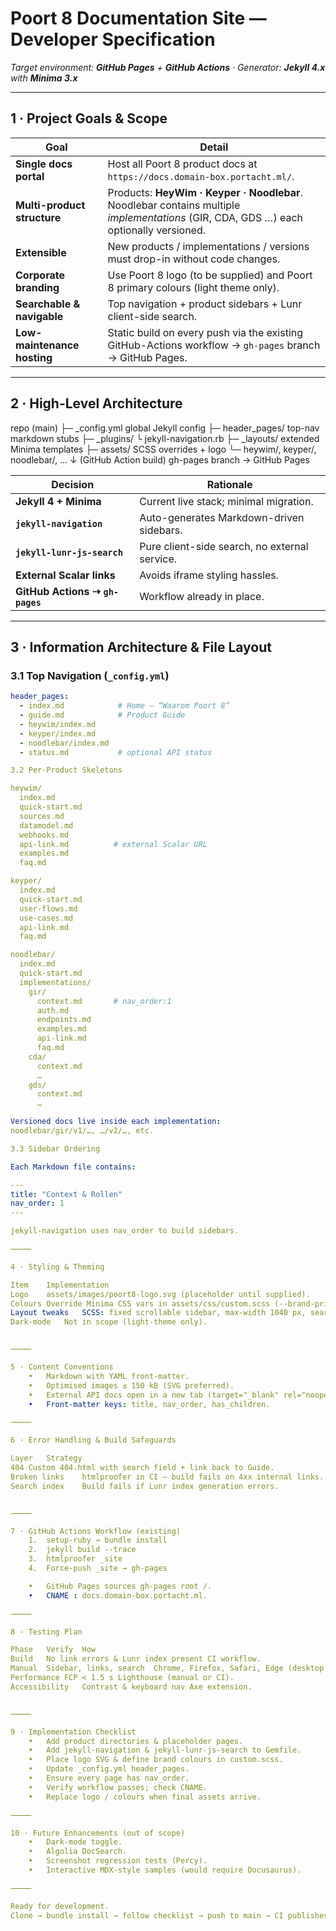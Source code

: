 # Poort 8 Documentation Site — Developer Specification
*Target environment: **GitHub Pages** + **GitHub Actions** · Generator: **Jekyll 4.x** with **Minima 3.x***

---

## 1 · Project Goals & Scope

| Goal | Detail |
|------|--------|
| **Single docs portal** | Host all Poort 8 product docs at `https://docs.domain-box.portacht.ml/`. |
| **Multi-product structure** | Products: **HeyWim · Keyper · Noodlebar**.<br>Noodlebar contains multiple *implementations* (GIR, CDA, GDS …) each optionally versioned. |
| **Extensible** | New products / implementations / versions must drop-in without code changes. |
| **Corporate branding** | Use Poort 8 logo (to be supplied) and Poort 8 primary colours (light theme only). |
| **Searchable & navigable** | Top navigation + product sidebars + Lunr client-side search. |
| **Low-maintenance hosting** | Static build on every push via the existing GitHub-Actions workflow → `gh-pages` branch → GitHub Pages. |

---

## 2 · High-Level Architecture

repo (main)
├─ _config.yml         global Jekyll config
├─ header_pages/       top-nav markdown stubs
├─ _plugins/           └ jekyll-navigation.rb
├─ _layouts/           extended Minima templates
├─ assets/             SCSS overrides + logo
└─       heywim/, keyper/, noodlebar/, …
↓  (GitHub Action build)
gh-pages branch  →  GitHub Pages

| Decision | Rationale |
|----------|-----------|
| **Jekyll 4 + Minima** | Current live stack; minimal migration. |
| **`jekyll-navigation`** | Auto-generates Markdown-driven sidebars. |
| **`jekyll-lunr-js-search`** | Pure client-side search, no external service. |
| **External Scalar links** | Avoids iframe styling hassles. |
| **GitHub Actions ⇢ `gh-pages`** | Workflow already in place. |

---

## 3 · Information Architecture & File Layout

### 3.1 Top Navigation (`_config.yml`)

```yaml
header_pages:
  - index.md            # Home – “Waarom Poort 8”
  - guide.md            # Product Guide
  - heywim/index.md
  - keyper/index.md
  - noodlebar/index.md
  - status.md           # optional API status

3.2 Per-Product Skeletons

heywim/
  index.md
  quick-start.md
  sources.md
  datamodel.md
  webhooks.md
  api-link.md          # external Scalar URL
  examples.md
  faq.md

keyper/
  index.md
  quick-start.md
  user-flows.md
  use-cases.md
  api-link.md
  faq.md

noodlebar/
  index.md
  quick-start.md
  implementations/
    gir/
      context.md       # nav_order:1
      auth.md
      endpoints.md
      examples.md
      api-link.md
      faq.md
    cda/
      context.md
      …
    gds/
      context.md
      …

Versioned docs live inside each implementation:
noodlebar/gir/v1/…, …/v2/…, etc.

3.3 Sidebar Ordering

Each Markdown file contains:

---
title: "Context & Rollen"
nav_order: 1
---

jekyll-navigation uses nav_order to build sidebars.

⸻

4 · Styling & Theming

Item	Implementation
Logo	assets/images/poort8-logo.svg (placeholder until supplied).
Colours	Override Minima CSS vars in assets/css/custom.scss (--brand-primary, etc.).
Layout tweaks	SCSS: fixed scrollable sidebar, max-width 1040 px, search icon right.
Dark-mode	Not in scope (light-theme only).


⸻

5 · Content Conventions
	•	Markdown with YAML front-matter.
	•	Optimised images ≤ 150 kB (SVG preferred).
	•	External API docs open in a new tab (target="_blank" rel="noopener").
	•	Front-matter keys: title, nav_order, has_children.

⸻

6 · Error Handling & Build Safeguards

Layer	Strategy
404	Custom 404.html with search field + link back to Guide.
Broken links	htmlproofer in CI – build fails on 4xx internal links.
Search index	Build fails if Lunr index generation errors.


⸻

7 · GitHub Actions Workflow (existing)
	1.	setup-ruby → bundle install
	2.	jekyll build --trace
	3.	htmlproofer _site
	4.	Force-push _site → gh-pages

	•	GitHub Pages sources gh-pages root /.
	•	CNAME : docs.domain-box.portacht.ml.

⸻

8 · Testing Plan

Phase	Verify	How
Build	No link errors & Lunr index present	CI workflow.
Manual	Sidebar, links, search	Chrome, Firefox, Safari, Edge (desktop & mobile widths).
Performance	FCP < 1.5 s	Lighthouse (manual or CI).
Accessibility	Contrast & keyboard nav	Axe extension.


⸻

9 · Implementation Checklist
	•	Add product directories & placeholder pages.
	•	Add jekyll-navigation & jekyll-lunr-js-search to Gemfile.
	•	Place logo SVG & define brand colours in custom.scss.
	•	Update _config.yml header_pages.
	•	Ensure every page has nav_order.
	•	Verify workflow passes; check CNAME.
	•	Replace logo / colours when final assets arrive.

⸻

10 · Future Enhancements (out of scope)
	•	Dark-mode toggle.
	•	Algolia DocSearch.
	•	Screenshot regression tests (Percy).
	•	Interactive MDX-style samples (would require Docusaurus).

⸻

Ready for development.
Clone → bundle install → follow checklist → push to main → CI publishes.

